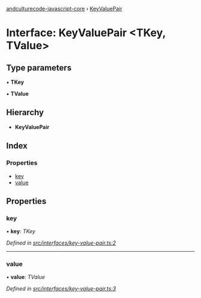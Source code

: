 [andculturecode-javascript-core](../README.md) › [KeyValuePair](keyvaluepair.md)

# Interface: KeyValuePair <**TKey, TValue**>

## Type parameters

▪ **TKey**

▪ **TValue**

## Hierarchy

* **KeyValuePair**

## Index

### Properties

* [key](keyvaluepair.md#key)
* [value](keyvaluepair.md#value)

## Properties

###  key

• **key**: *TKey*

*Defined in [src/interfaces/key-value-pair.ts:2](https://github.com/AndcultureCode/AndcultureCode.JavaScript.Core/blob/1a5aab8/src/interfaces/key-value-pair.ts#L2)*

___

###  value

• **value**: *TValue*

*Defined in [src/interfaces/key-value-pair.ts:3](https://github.com/AndcultureCode/AndcultureCode.JavaScript.Core/blob/1a5aab8/src/interfaces/key-value-pair.ts#L3)*
